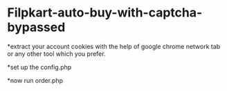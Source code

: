 # Filpkart-auto-buy-with-captcha-bypassed

  *extract your account cookies with the help of google chrome network tab or any other tool which you prefer.

  *set up the config.php

  *now run order.php 
